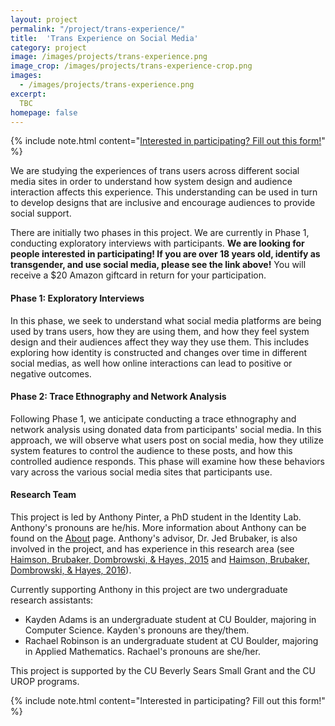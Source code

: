 ```yaml
---
layout: project
permalink: "/project/trans-experience/"
title:  'Trans Experience on Social Media'
category: project
image: /images/projects/trans-experience.png
image_crop: /images/projects/trans-experience-crop.png
images:
  - /images/projects/trans-experience.png
excerpt:
  TBC
homepage: false
---
```


{% include note.html content="[Interested in participating? Fill out this form!](https://goo.gl/forms/JovmT22iTUPElgWE3/)" %}

We are studying the experiences of trans users across different social media sites in order to understand how system design and audience interaction affects this experience. This understanding can be used in turn to develop designs that are inclusive and encourage audiences to provide social support.

There are initially two phases in this project. We are currently in Phase 1, conducting exploratory interviews with participants. __We are looking for people interested in participating! If you are over 18 years old, identify as transgender, and use social media, please see the link above!__ You will receive a $20 Amazon giftcard in return for your participation.

#### Phase 1: Exploratory Interviews

In this phase, we seek to understand what social media platforms are being used by trans users, how they are using them, and how they feel system design and their audiences affect they way they use them. This includes exploring how identity is constructed and changes over time in different social medias, as well how online interactions can lead to positive or negative outcomes.

#### Phase 2: Trace Ethnography and Network Analysis

Following Phase 1, we anticipate conducting a trace ethnography and network analysis using donated data from participants' social media. In this approach, we will observe what users post on social media, how they utilize system features to control the audience to these posts, and how this controlled audience responds. This phase will examine how these behaviors vary across the various social media sites that participants use.

#### Research Team

This project is led by Anthony Pinter, a PhD student in the Identity Lab. Anthony's pronouns are he/his. More information about Anthony can be found on the [About](http://cmci.colorado.edu/idlab/about/) page. Anthony's advisor, Dr. Jed Brubaker, is also involved in the project, and has experience in this research area (see [Haimson, Brubaker, Dombrowski, & Hayes, 2015](http://cmci.colorado.edu/idlab/assets/bibliography/pdf/p1176-haimson.pdf) and [Haimson, Brubaker, Dombrowski, & Hayes, 2016](http://cmci.colorado.edu/idlab/assets/bibliography/pdf/p2895-haimson.pdf)).

Currently supporting Anthony in this project are two undergraduate research assistants:
- Kayden Adams is an undergraduate student at CU Boulder, majoring in Computer Science. Kayden's pronouns are they/them.
- Rachael Robinson is an undergraduate student at CU Boulder, majoring in Applied Mathematics. Rachael's pronouns are she/her.

This project is supported by the CU Beverly Sears Small Grant and the CU UROP programs.

{% include note.html content="Interested in participating? Fill out this form!" %}

